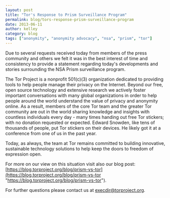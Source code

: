 ```yaml
---
layout: post
title: "Tor's Response to Prism Surveillance Program"
permalink: blog/tors-response-prism-surveillance-program
date: 2013-06-11
author: kelley
category: blog
tags: ["anonymity", "anonymity advocacy", "nsa", "prism", "tor"]
---
```


Due to several requests received today from members of the press community and others we felt it was in the best interest of time and consistency to provide a statement regarding today's developments and stories surrounding the NSA Prism surveillance program.

The Tor Project is a nonprofit 501(c)(3) organization dedicated to providing tools to help people manage their privacy on the Internet. Beyond our free, open source technology and extensive research we actively foster important conversations with many global organizations in order to help people around the world understand the value of privacy and anonymity online. As a result, members of the core Tor team and the greater Tor community are out in the world sharing knowledge and insights with countless individuals every day - many times handing out free Tor stickers; with no donation requested or expected. Edward Snowden, like tens of thousands of people, put Tor stickers on their devices. He likely got it at a conference from one of us in the past year.

Today, as always, the team at Tor remains committed to building innovative, sustainable technology solutions to help keep the doors to freedom of expression open.

For more on our view on this situation visit also our blog post:
 [https://blog.torproject.org/blog/prism-vs-tor](https://blog.torproject.org/blog/prism-vs-tor "https://blog.torproject.org/blog/prism-vs-tor").

For further questions please contact us at [execdir@torproject.org](mailto:execdir@torproject.org).

